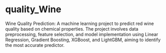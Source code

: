 # quality_Wine
Wine Quality Prediction: A machine learning project to predict red wine quality based on chemical properties. The project involves data preprocessing, feature selection, and model implementation using Linear Regression, Gradient Boosting, XGBoost, and LightGBM, aiming to identify the most accurate predictor.
